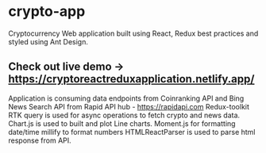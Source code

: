 # crypto-app
Cryptocurrency Web application built using React, Redux best practices and styled using Ant Design.


## Check out live demo -> https://cryptoreactreduxapplication.netlify.app/

Application is consuming data endpoints from Coinranking API and Bing News Search API from Rapid API hub - https://rapidapi.com
Redux-toolkit RTK query is used for async operations to fetch crypto and news data. 
Chart.js is used to built and plot Line charts.
Moment.js for formatting date/time
millify to format numbers
HTMLReactParser is used to parse html response from API.
